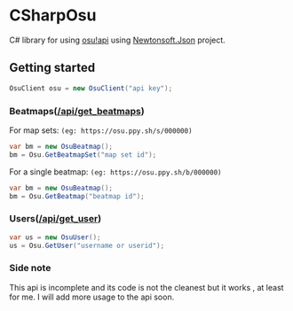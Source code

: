 # CSharpOsu
C# library for using [osu!api](https://github.com/ppy/osu-api/wiki)
using [Newtonsoft.Json](https://github.com/JamesNK/Newtonsoft.Json)
project.

## Getting started
```c#
OsuClient osu = new OsuClient("api key");
```

### Beatmaps([/api/get_beatmaps](https://github.com/ppy/osu-api/wiki#apiget_beatmaps))
For map sets: `(eg: https://osu.ppy.sh/s/000000)`
``` c#
var bm = new OsuBeatmap();
bm = Osu.GetBeatmapSet("map set id");
```
For a single beatmap: `(eg: https://osu.ppy.sh/b/000000)`
``` c#
var bm = new OsuBeatmap();
bm = Osu.GetBeatmap("beatmap id");
```

### Users([/api/get_user](https://github.com/ppy/osu-api/wiki#apiget_user))
```c#
var us = new OsuUser();
us = Osu.GetUser("username or userid");
```

### Side note
This api is incomplete and its code is not the cleanest but it works ,
at least for me. I will add more usage to the api soon.
